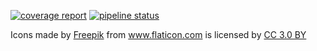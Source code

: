[![coverage report](https://gitlab.com/outcatcher/pyasli/badges/master/coverage.svg)](https://outcatcher.gitlab.io/pyasli/)
[![pipeline status](https://gitlab.com/outcatcher/pyasli/badges/master/pipeline.svg)](https://gitlab.com/outcatcher/pyasli/commits/master)


<div>Icons made by <a href="https://www.freepik.com/" title="Freepik">Freepik</a> from <a href="https://www.flaticon.com/" 			    title="Flaticon">www.flaticon.com</a> is licensed by <a href="http://creativecommons.org/licenses/by/3.0/" 			    title="Creative Commons BY 3.0" target="_blank">CC 3.0 BY</a></div>